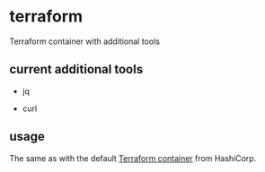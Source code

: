 # terraform

Terraform container with additional tools

## current additional tools

* jq

* curl

## usage

The same as with the default [Terraform container](https://hub.docker.com/r/hashicorp/terraform/) from HashiCorp.
